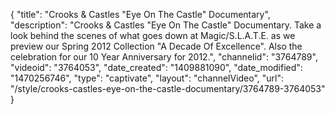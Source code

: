 {
    "title": "Crooks & Castles \"Eye On The Castle\" Documentary",
    "description": "Crooks & Castles \"Eye On The Castle\" Documentary. Take a look behind the scenes of what goes down at Magic\/S.L.A.T.E. as we preview our Spring 2012 Collection \"A Decade Of Excellence\". Also the celebration for our 10 Year Anniversary for 2012.",
    "channelid": "3764789",
    "videoid": "3764053",
    "date_created": "1409881090",
    "date_modified": "1470256746",
    "type": "captivate",
    "layout": "channelVideo",
    "url": "\/style\/crooks-castles-eye-on-the-castle-documentary\/3764789-3764053"
}